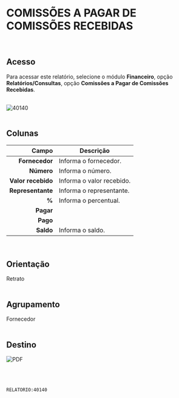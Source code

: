 # COMISSÕES A PAGAR DE COMISSÕES RECEBIDAS
<br>

## Acesso
Para acessar este relatório, selecione o módulo **Financeiro**, opção **Relatórios/Consultas**, opção **Comissões a Pagar de Comissões Recebidas**.
<br>
<br>

![40140](https://raw.githubusercontent.com/netforcews/docs-siscom/master/relatorios/imagens/40140.png)
<br>
<br>

## Colunas
Campo | Descrição
--:|---
**Fornecedor** | Informa o fornecedor.
**Número** | Informa o número.
**Valor recebido** | Informa o valor recebido.
**Representante** | Informa o representante.
**%** | Informa o percentual.
**Pagar** | 
**Pago** | 
**Saldo** | Informa o saldo.
<br>

## Orientação
Retrato   
<br>

## Agrupamento
Fornecedor   
<br>

## Destino
 ![PDF](https://raw.githubusercontent.com/netforcews/docs-siscom/master/relatorios/imagens/pdf-48.png)
<br>
<br>
<br>
<br>

```RELATORIO:40140```
